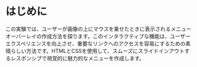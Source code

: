 # はじめに

この実験では、ユーザーが画像の上にマウスを乗せたときに表示されるメニューオーバーレイの作成方法を探ります。このインタラクティブな機能は、ユーザーエクスペリエンスを向上させ、重要なリンクへのアクセスを容易にするための素晴らしい方法です。HTMLとCSSを使用して、スムーズにスライドインアウトするレスポンシブで視覚的に魅力的なメニューを作成します。
